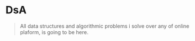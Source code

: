 # DsA
> All data structures and algorithmic problems i solve over any of online plaform, is going to be here.
